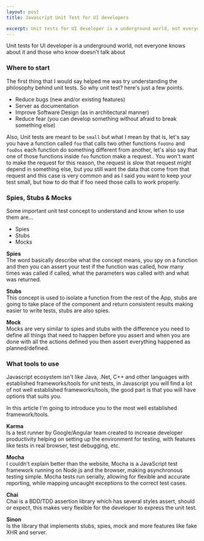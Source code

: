 ```yaml
---
layout: post
title: Javascript Unit Test for UI developers

excerpt: Unit tests for UI developer is a underground world, not everyone knows about it and those who know doesn't talk about
---
```


Unit tests for UI developer is a underground world, not everyone knows about it and those who know doesn't talk about

### Where to start

The first thing that I would say helped me was try understanding the philosophy behind unit tests.
So why unit test? here's just a few points.

- Reduce bugs (new and/or existing features)
- Server as documentation
- Improve Software Design (as in architectural manner)
- Reduce fear (you can develop something without afraid to break something else)

Also, Unit tests are meant to be `small` but what I mean by that is, let's say you have a function called `foo` that calls two other functions `fooUno` and `fooDos` each function do something different from another, let's also say that one of those functions inside `foo` function make a request.. You won't want to make the request for this reason, the request is slow that request might depend in something else, but you still want the data that come from that request and this case is very common and as I said you want to keep your test small, but how to do that if foo need those calls to work properly.

### Spies, Stubs & Mocks

Some important unit test concept to understand and know when to use them are...

- Spies
- Stubs
- Mocks

**Spies** <br>
The word basically describe what the concept means, you spy on a function and then you can assert your test if the function was called, how many times was called if called, what the parameters was called with and what was returned.

**Stubs** <br>
This concept is used to isolate a function from the rest of the App, stubs are going to take place of the component and return consistent results making easier to write tests, stubs are also spies.

**Mock** <br>
Mocks are very similar to spies and stubs with the difference you need to define all things that need to happen before you assert and when you are done with all the actions defined you then assert everything happened as planned/defined.

### What tools to use

Javascript ecosystem isn't like Java, .Net, C++ and other languages with established frameworks/tools for unit tests, in Javascript you will find a lot of not well established frameworks/tools, the good part is that you will have options that suits you.

In this article I'm going to introduce you to the most well established framework/tools.

**Karma** <br>
Is a test runner by Google/Angular team created to increase developer productivity helping on setting up the environment for testing, with features like tests in real browser, test debugging, etc.

**Mocha** <br>
I couldn't explain better than the website, Mocha is a JavaScript test framework running on Node.js and the browser, making asynchronous testing simple. Mocha tests run serially, allowing for flexible and accurate reporting, while mapping uncaught exceptions to the correct test cases.

**Chai** <br>
Chai is a BDD/TDD assertion library which has several styles assert, should or expect, this makes very flexible for the developer to express the unit test.

**Sinon** <br>
Is the library that implements stubs, spies, mock and more features like fake XHR and server.
















